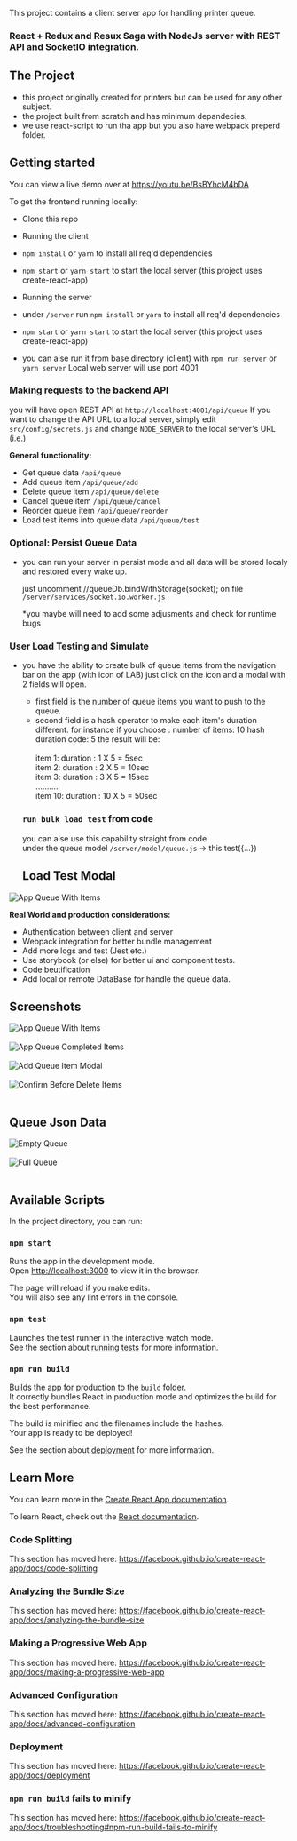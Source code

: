 This project contains a client server app for handling printer queue.

 ### React + Redux and Resux Saga with NodeJs server with REST API and SocketIO integration.

 ## The Project
 - this project originally created for printers but can be used for any other subject.
 - the project built from scratch and has minimum depandecies.
 - we use react-script to run tha app but you also have webpack preperd folder.

 ## Getting started

You can view a live demo over at https://youtu.be/BsBYhcM4bDA

To get the frontend running locally:

- Clone this repo

- Running the client
- `npm install` or `yarn` to install all req'd dependencies
- `npm start` or `yarn start` to start the local server (this project uses create-react-app)

- Running the server
- under `/server` run `npm install` or `yarn` to install all req'd dependencies
- `npm start` or `yarn start` to start the local server (this project uses create-react-app)
- you can alse run it from base directory (client) with `npm run server` or `yarn server`
 Local web server will use port 4001 
 
### Making requests to the backend API
you will have open REST API at `http://localhost:4001/api/queue`
If you want to change the API URL to a local server, simply edit 
`src/config/secrets.js` and change `NODE_SERVER` to the local server's URL (i.e.)

**General functionality:**

- Get queue data `/api/queue`
- Add queue item `/api/queue/add`
- Delete queue item `/api/queue/delete`
- Cancel queue item `/api/queue/cancel`
- Reorder queue item `/api/queue/reorder`
- Load test items into queue data `/api/queue/test`

### Optional:  Persist Queue Data

- you can run your server in persist mode
  and all data will be stored localy and restored every wake up.

  just uncomment //queueDb.bindWithStorage(socket);
  on file `/server/services/socket.io.worker.js`

  *you maybe will need to add some adjusments and check for runtime bugs 
  
### User Load Testing and Simulate

- you have the ability to create bulk of queue items
  from the navigation bar on the app (with icon of LAB)
  just click on the icon and a modal with 2 fields will open.
  
  - first field is the number of queue items you want to push to the queue.
  - second field is a hash operator to make each item's duration different.
  for instance if you choose :
  number of items: 10
  hash duration code: 5
  the result will be:
  <br><br>
  item 1: duration : 1 X 5 = 5sec <br>
  item 2: duration : 2 X 5 = 10sec <br>
  item 3: duration : 3 X 5 = 15sec <br>
  ..........<br>
  item 10: duration : 10 X 5 = 50sec <br>
  
  ### `run bulk load test` from code
 
  you can alse use this capability straight from code  <br>
  under the queue model `/server/model/queue.js` -> this.test({...})
  
  ## Load Test Modal
![App Queue With Items](https://firebasestorage.googleapis.com/v0/b/dprintqueue.appspot.com/o/app_queue_load.png?alt=media&token=466734a7-33b1-4dbe-8884-c001a1360106)


**Real World and production considerations:**
- Authentication between client and server
- Webpack integration for better bundle management
- Add more logs and test (Jest etc.)
- Use storybook (or else) for better ui and component tests.
- Code beutification
- Add local or remote DataBase for handle the queue data.


## Screenshots
![App Queue With Items](https://firebasestorage.googleapis.com/v0/b/dprintqueue.appspot.com/o/app_queue1.png?alt=media&token=88b7f890-c501-4220-9f32-ff2fd95cfc89)
<br><br>
![App Queue Completed Items](https://firebasestorage.googleapis.com/v0/b/dprintqueue.appspot.com/o/app_queue_completed.png?alt=media&token=5ad5efd3-d920-4e3e-ba59-94f7b178c13a)
<br><br>
![Add Queue Item Modal](https://firebasestorage.googleapis.com/v0/b/dprintqueue.appspot.com/o/app_queue_add.png?alt=media&token=ea5e0609-791b-4328-91a2-59efc1258a4c)
<br><br>
![Confirm Before Delete Items](https://firebasestorage.googleapis.com/v0/b/dprintqueue.appspot.com/o/app_queue_confirm%20delete.png?alt=media&token=c10f7caf-d039-48ef-9015-530d7fb74d74)
<br><br>
## Queue Json Data
![Empty Queue](https://firebasestorage.googleapis.com/v0/b/dprintqueue.appspot.com/o/empy_queue.png?alt=media&token=4869ff99-f336-4cd1-a1e7-0d55208fb722)
<br><br>
![Full Queue](https://firebasestorage.googleapis.com/v0/b/dprintqueue.appspot.com/o/full_queue.png?alt=media&token=4663f98b-336c-4530-92f3-034b2032e93c)
<br><br>

## Available Scripts
In the project directory, you can run:

### `npm start`

Runs the app in the development mode.<br>
Open [http://localhost:3000](http://localhost:3000) to view it in the browser.

The page will reload if you make edits.<br>
You will also see any lint errors in the console.

### `npm test`

Launches the test runner in the interactive watch mode.<br>
See the section about [running tests](https://facebook.github.io/create-react-app/docs/running-tests) for more information.

### `npm run build`

Builds the app for production to the `build` folder.<br>
It correctly bundles React in production mode and optimizes the build for the best performance.

The build is minified and the filenames include the hashes.<br>
Your app is ready to be deployed!

See the section about [deployment](https://facebook.github.io/create-react-app/docs/deployment) for more information.

## Learn More

You can learn more in the [Create React App documentation](https://facebook.github.io/create-react-app/docs/getting-started).

To learn React, check out the [React documentation](https://reactjs.org/).

### Code Splitting

This section has moved here: https://facebook.github.io/create-react-app/docs/code-splitting

### Analyzing the Bundle Size

This section has moved here: https://facebook.github.io/create-react-app/docs/analyzing-the-bundle-size

### Making a Progressive Web App

This section has moved here: https://facebook.github.io/create-react-app/docs/making-a-progressive-web-app

### Advanced Configuration

This section has moved here: https://facebook.github.io/create-react-app/docs/advanced-configuration

### Deployment

This section has moved here: https://facebook.github.io/create-react-app/docs/deployment

### `npm run build` fails to minify

This section has moved here: https://facebook.github.io/create-react-app/docs/troubleshooting#npm-run-build-fails-to-minify
